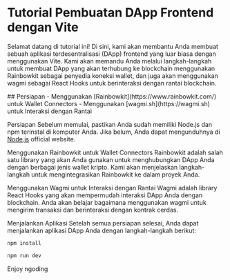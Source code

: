 # Tutorial Pembuatan DApp Frontend dengan Vite

<p align="left">
Selamat datang di tutorial ini! Di sini, kami akan membantu Anda membuat sebuah aplikasi terdesentralisasi (DApp) frontend yang luar biasa dengan menggunakan Vite. Kami akan memandu Anda melalui langkah-langkah untuk membuat DApp yang akan terhubung ke blockchain menggunakan Rainbowkit sebagai penyedia koneksi wallet, dan juga akan menggunakan wagmi sebagai React Hooks untuk berinteraksi dengan rantai blockchain.
</p>

<p align="left">
## Persiapan
- Menggunakan [Rainbowkit](https://www.rainbowkit.com/) untuk Wallet Connectors
- Menggunakan [wagmi.sh](https://wagmi.sh) untuk Interaksi dengan Rantai
</p>

Persiapan
Sebelum memulai, pastikan Anda sudah memiliki Node.js dan npm terinstal di komputer Anda.
Jika belum, Anda dapat mengunduhnya di [Node.js](https://nodejs.org/) official website.

Menggunakan Rainbowkit untuk Wallet Connectors
Rainbowkit adalah salah satu library yang akan Anda gunakan untuk menghubungkan DApp Anda dengan berbagai jenis wallet kripto. Kami akan menjelaskan langkah-langkah untuk mengintegrasikan Rainbowkit ke dalam proyek Anda.

Menggunakan Wagmi untuk Interaksi dengan Rantai
Wagmi adalah library React Hooks yang akan mempermudah interaksi DApp Anda dengan blockchain. Anda akan belajar bagaimana menggunakan wagmi untuk mengirim transaksi dan berinteraksi dengan kontrak cerdas.

Menjalankan Aplikasi
Setelah semua persiapan selesai, Anda dapat menjalankan aplikasi DApp Anda dengan langkah-langkah berikut:

```bash
npm install

npm run dev
```

Enjoy ngoding